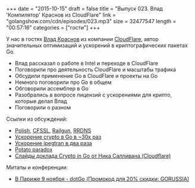 +++
date = "2015-10-15"
draft = false
title = "Выпуск 023. Влад 'Компилятор' Краснов из CloudFlare"
link = "golangshow.com/cdn/episodes/023.mp3"
size = 32477547
length = "00:57:16"
categories = ["гости"]
+++

У нас в гостях [Влад Краснов](https://github.com/vkrasnov) из компании [CloudFlare](https://www.cloudflare.com), автор значительных оптимизаций и ускорений в криптографических пакетах Go.

* Влад рассказал о работе в Intel и переходе в CloudFlare
* Поговорили про деятельность CloudFlare и масштабы трафика
* Обсудили применение Go в CloudFlare и проекты на Go
* Немного поговорили про Go в общем
* Обговорили ассемблер в Go
* Разобрались в вопросе лицензий с ускорениями для крипто, которые делал Влад
* Поговорили о разном

Ссылки из обсуждений:

* [Polish](https://blog.cloudflare.com/introducing-polish-automatic-image-optimizati/), [CFSSL](https://blog.cloudflare.com/introducing-cfssl/), [Railgun](https://www.cloudflare.com/railgun), [RRDNS](https://blog.cloudflare.com/cloudflare-fastest-free-dns-among-fastest-dns/)
* [Ускорение crypto в Go в ~30х раз](https://blog.cloudflare.com/go-crypto-bridging-the-performance-gap/)
* [Ускорение jpegtran в два раза](https://blog.cloudflare.com/doubling-the-speed-of-jpegtran/)
* [Potato paradox](https://en.wikipedia.org/wiki/Potato_paradox)
* [Слайды доклада Crypto in Go от Ника Салливана (Cloudflare)](http://www.slideshare.net/NicholasSullivan/whats-new-in-go-crypto-gotham-go)

Митапы и конференции:

* [В Париже 9 ноября - dotGo (Промокод для 20% скидки: GORUSSIA)](https://dotgo2015.eventbrite.com/?discount=GORUSSIA)
